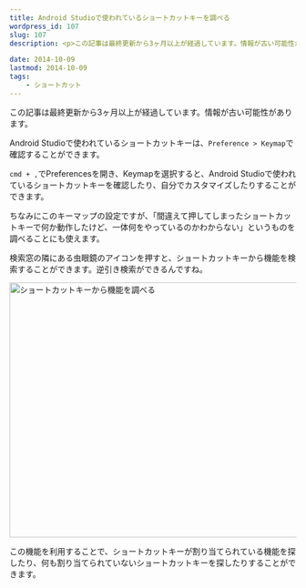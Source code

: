 ```yaml
---
title: Android Studioで使われているショートカットキーを調べる
wordpress_id: 107
slug: 107
description: <p>この記事は最終更新から3ヶ月以上が経過しています。情報が古い可能性があります。Android Studioで使われているショートカットキーは、Preference &gt; Keymapで確認することができます。 cmd [&hellip;]</p>

date: 2014-10-09
lastmod: 2014-10-09
tags: 
    - ショートカット
---
```


<div id="wppda_alert">この記事は最終更新から3ヶ月以上が経過しています。情報が古い可能性があります。</div><p>Android Studioで使われているショートカットキーは、<code>Preference &gt; Keymap</code>で確認することができます。</p>
<p><code>cmd + ,</code>でPreferencesを開き、Keymapを選択すると、Android Studioで使われているショートカットキーを確認したり、自分でカスタマイズしたりすることができます。</p>
<p>ちなみにこのキーマップの設定ですが、「間違えて押してしまったショートカットキーで何か動作したけど、一体何をやっているのかわからない」というものを調べることにも使えます。</p>
<p>検索窓の隣にある虫眼鏡のアイコンを押すと、ショートカットキーから機能を検索することができます。逆引き検索ができるんですね。</p>
<p><img src="https://android.gcreate.jp/wp-content/uploads/2014/10/3f9b71959716eea5483793e3f24afc53.jpg" alt="ショートカットキーから機能を調べる" title="ショートカットキーから機能を調べる.jpg" border="0" width="537" height="448" /></p>
<p>この機能を利用することで、ショートカットキーが割り当てられている機能を探したり、何も割り当てられていないショートカットキーを探したりすることができます。</p>

  